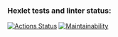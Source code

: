 ### Hexlet tests and linter status:
[![Actions Status](https://github.com/SmorodinaVik/frontend-project-lvl3/workflows/hexlet-check/badge.svg)](https://github.com/SmorodinaVik/frontend-project-lvl3/actions)
[![Maintainability](https://api.codeclimate.com/v1/badges/2978b3898dc19793314d/maintainability)](https://codeclimate.com/github/SmorodinaVik/frontend-project-lvl3/maintainability)